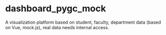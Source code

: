 # dashboard_pygc_mock
A visualization platform based on student, faculty, department data (based on Vue, mock.js), real data needs internal access.
